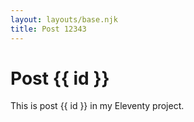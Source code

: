 ```yaml
---
layout: layouts/base.njk
title: Post 12343
---
```


# Post {{ id }}

This is post {{ id }} in my Eleventy project.
